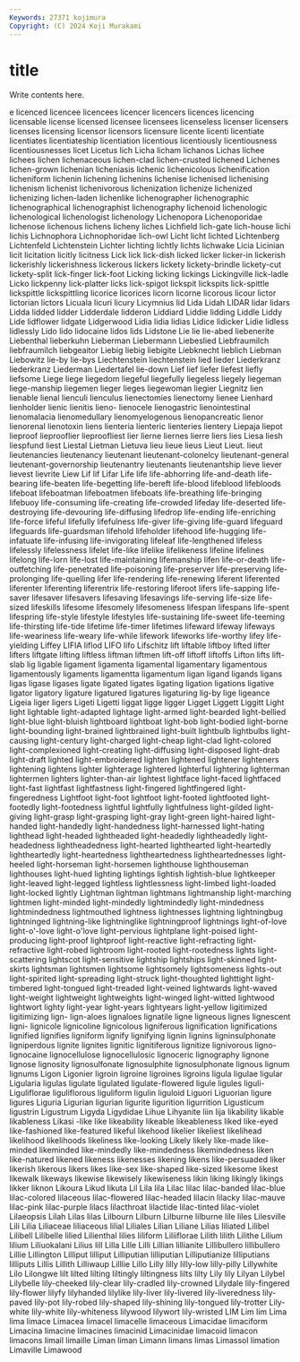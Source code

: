 ```yaml
---
Keywords: 27371 kojimura
Copyright: (C) 2024 Koji Murakami
---
```


# title

Write contents here.



e licenced licencee
licencees licencer licencers licences licencing licensable license licensed licensee licensees
licenseless licenser licensers licenses licensing licensor licensors licensure licente licenti
licentiate licentiates licentiateship licentiation licentious licentiously licentiousness licentiousnesses licet Licetus
lich Licha licham lichanos Lichas lichee lichees lichen lichenaceous lichen-clad
lichen-crusted lichened Lichenes lichen-grown lichenian licheniasis lichenic lichenicolous lichenification licheniform
lichenin lichening lichenins lichenise lichenised lichenising lichenism lichenist lichenivorous lichenization
lichenize lichenized lichenizing lichen-laden lichenlike lichenographer lichenographic lichenographical lichenographist lichenography
lichenoid lichenologic lichenological lichenologist lichenology Lichenopora Lichenoporidae lichenose lichenous lichens
licheny liches Lichfield lich-gate lich-house lichi lichis Lichnophora Lichnophoridae lich-owl
Licht licht lichted Lichtenberg Lichtenfeld Lichtenstein Lichter lichting lichtly lichts
lichwake Licia Licinian licit licitation licitly licitness Lick lick lick-dish
licked licker licker-in lickerish lickerishly lickerishness lickerous lickers lickety lickety-brindle
lickety-cut lickety-split lick-finger lick-foot Licking licking lickings Lickingville lick-ladle Licko
lickpenny lick-platter licks lick-spigot lickspit lickspits lick-spittle lickspittle lickspittling licorice
licorices licorn licorne licorous licour lictor lictorian lictors Licuala licuri
licury Licymnius lid Lida Lidah LIDAR lidar lidars Lidda lidded
lidder Lidderdale lidderon Liddiard Liddie lidding Liddle Liddy Lide lidflower
lidgate Lidgerwood Lidia lidia lidias Lidice lidicker Lidie lidless lidlessly
Lido lido lidocaine lidos lids Lidstone Lie lie lie-abed liebenerite
Liebenthal lieberkuhn Lieberman Liebermann Liebeslied Liebfraumilch liebfraumilch liebgeaitor Liebig liebig
liebigite Liebknecht lieblich Liebman Liebowitz lie-by lie-bys Liechtenstein liechtenstein lied
lieder Liederkranz liederkranz Liederman Liedertafel lie-down Lief lief liefer liefest
liefly liefsome Liege liege liegedom liegeful liegefully liegeless liegely liegeman
liege-manship liegemen lieger lieges liegewoman liegier Liegnitz lien lienable lienal
lienculi lienculus lienectomies lienectomy lienee Lienhard lienholder lienic lienitis lieno-
lienocele lienogastric lienointestinal lienomalacia lienomedullary lienomyelogenous lienopancreatic lienor lienorenal lienotoxin
liens lienteria lienteric lienteries lientery Liepaja liepot lieproof lieprooflier lieproofliest
lier lierne liernes lierre liers lies Liesa liesh liespfund liest
Liestal Lietman Lietuva lieu lieue lieus Lieut Lieut. lieut lieutenancies
lieutenancy lieutenant lieutenant-colonelcy lieutenant-general lieutenant-governorship lieutenantry lieutenants lieutenantship lieve liever
lievest lievrite Liew Lif lif Lifar Life life life-abhorring life-and-death
life-bearing life-beaten life-begetting life-bereft life-blood lifeblood lifebloods lifeboat lifeboatman lifeboatmen
lifeboats life-breathing life-bringing lifebuoy life-consuming life-creating life-crowded lifeday life-deserted life-destroying
life-devouring life-diffusing lifedrop life-ending life-enriching life-force lifeful lifefully lifefulness life-giver
life-giving life-guard lifeguard lifeguards life-guardsman lifehold lifeholder lifehood life-hugging life-infatuate
life-infusing life-invigorating lifeleaf life-lengthened lifeless lifelessly lifelessness lifelet life-like lifelike
lifelikeness lifeline lifelines lifelong life-lorn life-lost life-maintaining lifemanship lifen life-or-death
life-outfetching life-penetrated life-poisoning life-preserver life-preserving life-prolonging life-quelling lifer life-rendering life-renewing
liferent liferented liferenter liferenting liferentrix life-restoring liferoot lifers life-sapping life-saver
lifesaver lifesavers lifesaving lifesavings life-serving life-size life-sized lifeskills lifesome lifesomely
lifesomeness lifespan lifespans life-spent lifespring life-style lifestyle lifestyles life-sustaining life-sweet
life-teeming life-thirsting life-tide lifetime life-timer lifetimes lifeward lifeway lifeways life-weariness
life-weary life-while lifework lifeworks life-worthy lifey life-yielding Liffey LIFIA liflod
LIFO lifo Lifschitz lift liftable liftboy lifted lifter lifters liftgate
lifting liftless liftman liftmen lift-off liftoff liftoffs Lifton lifts lift-slab
lig ligable ligament ligamenta ligamental ligamentary ligamentous ligamentously ligaments ligamentta
ligamentum ligan ligand ligands ligans ligas ligase ligases ligate ligated
ligates ligating ligation ligations ligative ligator ligatory ligature ligatured ligatures
ligaturing lig-by lige ligeance Ligeia liger ligers Ligeti Ligetti liggat
ligge ligger Ligget Liggett Liggitt Light light lightable light-adapted lightage
light-armed light-bearded light-bellied light-blue light-bluish lightboard lightboat light-bob light-bodied light-borne
light-bounding light-brained lightbrained light-built lightbulb lightbulbs light-causing light-century light-charged light-cheap
light-clad light-colored light-complexioned light-creating light-diffusing light-disposed light-drab light-draft lighted light-embroidered
lighten lightened lightener lighteners lightening lightens lighter lighterage lightered lighterful
lightering lighterman lightermen lighters lighter-than-air lightest lightface light-faced lightfaced light-fast
lightfast lightfastness light-fingered lightfingered light-fingeredness Lightfoot light-foot lightfoot light-footed lightfooted
light-footedly light-footedness lightful lightfully lightfulness light-gilded light-giving light-grasp light-grasping light-gray
light-green light-haired light-handed light-handedly light-handedness light-harnessed light-hating lighthead light-headed lightheaded
light-headedly lightheadedly light-headedness lightheadedness light-hearted lighthearted light-heartedly lightheartedly light-heartedness lightheartedness
lightheartednesses light-heeled light-horseman light-horsemen lighthouse lighthouseman lighthouses light-hued lighting lightings
lightish lightish-blue lightkeeper light-leaved light-legged lightless lightlessness light-limbed light-loaded light-locked
lightly Lightman lightman lightmans lightmanship light-marching lightmen light-minded light-mindedly lightmindedly
light-mindedness lightmindedness lightmouthed lightness lightnesses lightning lightningbug lightninged lightning-like lightninglike
lightningproof lightnings light-of-love light-o'-love light-o'love light-pervious lightplane light-poised light-producing light-proof
lightproof light-reactive light-refracting light-refractive light-robed lightroom light-rooted light-rootedness lights light-scattering
lightscot light-sensitive lightship lightships light-skinned light-skirts lightsman lightsmen lightsome lightsomely
lightsomeness lights-out light-spirited light-spreading light-struck light-thoughted lighttight light-timbered light-tongued light-treaded
light-veined lightwards light-waved light-weight lightweight lightweights light-winged light-witted lightwood lightwort
lighty light-year light-years lightyears light-yellow ligitimized ligitimizing lign- lign-aloes lignaloes
lignatile ligne ligneous lignes lignescent ligni- lignicole lignicoline lignicolous ligniferous
lignification lignifications lignified lignifies ligniform lignify lignifying lignin lignins ligninsulphonate
ligniperdous lignite lignites lignitic lignitiferous lignitize lignivorous ligno- lignocaine lignocellulose
lignocellulosic lignoceric lignography lignone lignose lignosity lignosulfonate lignosulphite lignosulphonate lignous
lignum lignums Ligon Ligonier ligroin ligroine ligroines ligroins ligula ligulae
ligular Ligularia ligulas ligulate ligulated ligulate-flowered ligule ligules liguli- Liguliflorae
liguliflorous liguliform ligulin liguloid Liguori Liguorian ligure ligures Liguria Ligurian
ligurian ligurite ligurition ligurrition Ligusticum ligustrin Ligustrum Ligyda Ligydidae Lihue
Lihyanite liin lija likability likable likableness Likasi -like like likeability
likeable likeableness liked like-eyed like-fashioned like-featured likeful likehood likelier likeliest
likelihead likelihood likelihoods likeliness like-looking Likely likely like-made like-minded likeminded
like-mindedly like-mindedness likemindedness liken like-natured likened likeness likenesses likening likens
like-persuaded liker likerish likerous likers likes like-sex like-shaped like-sized likesome
likest likewalk likeways likewise likewisely likewiseness likin liking likingly likings
likker liknon Likoura Likud likuta Lil Lila lila Lilac lilac
lilac-banded lilac-blue lilac-colored lilaceous lilac-flowered lilac-headed lilacin lilacky lilac-mauve lilac-pink
lilac-purple lilacs lilacthroat lilactide lilac-tinted lilac-violet Lilaeopsis Lilah Lilas lilas
Lilbourn Lilburn Lilburne lilburne lile liles Lilesville Lili Lilia Liliaceae
liliaceous lilial Liliales Lilian Liliane Lilias liliated Lilibel Lilibell Lilibelle
lilied Lilienthal lilies liliform Liliiflorae Lilith lilith Lilithe Lilium lilium
Liliuokalani Lilius lill Lilla Lille Lilli Lillian lillianite Lillibullero lillibullero
Lillie Lillington Lilliput lilliput Lilliputian lilliputian Lilliputianize lilliputians lilliputs Lillis
Lillith Lilliwaup Lilllie Lillo Lilly lilly lilly-low lilly-pilly Lillywhite Lilo
Lilongwe lilt lilted lilting liltingly liltingness lilts lilty Lily lily
Lilyan Lilybel Lilybelle lily-cheeked lily-clear lily-cradled lily-crowned Lilydale lily-fingered lily-flower
lilyfy lilyhanded lilylike lily-liver lily-livered lily-liveredness lily-paved lily-pot lily-robed lily-shaped
lily-shining lily-tongued lily-trotter Lily-white lily-white lily-whiteness lilywood lilywort lily-wristed LIM
Lim lim Lima lima limace Limacea limacel limacelle limaceous Limacidae
limaciform Limacina limacine limacines limacinid Limacinidae limacoid limacon limacons limail
limaille Liman liman Limann limans limas Limassol limation Limaville Limawood
